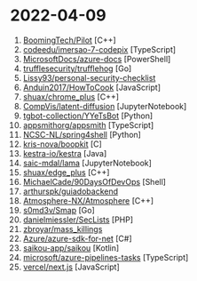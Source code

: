 # 2022-04-09

1. [BoomingTech/Pilot](https://github.com/BoomingTech/Pilot "Pilot – mini game engine for games104") [C++]
2. [codeedu/imersao-7-codepix](https://github.com/codeedu/imersao-7-codepix "") [TypeScript]
3. [MicrosoftDocs/azure-docs](https://github.com/MicrosoftDocs/azure-docs "Open source documentation of Microsoft Azure") [PowerShell]
4. [trufflesecurity/trufflehog](https://github.com/trufflesecurity/trufflehog "Find credentials all over the place") [Go]
5. [Lissy93/personal-security-checklist](https://github.com/Lissy93/personal-security-checklist "🔒 A curated checklist of 300+ tips for protecting digital security and privacy in 2022") 
6. [Anduin2017/HowToCook](https://github.com/Anduin2017/HowToCook "程序员在家做饭方法指南。Programmer's guide about how to cook at home (Chinese only).") [JavaScript]
7. [shuax/chrome_plus](https://github.com/shuax/chrome_plus "Chrome 增强软件") [C++]
8. [CompVis/latent-diffusion](https://github.com/CompVis/latent-diffusion "High-Resolution Image Synthesis with Latent Diffusion Models") [JupyterNotebook]
9. [tgbot-collection/YYeTsBot](https://github.com/tgbot-collection/YYeTsBot "🎬 人人影视bot，完全对接人人影视全部无删减资源") [Python]
10. [appsmithorg/appsmith](https://github.com/appsmithorg/appsmith "Low code project to build admin panels, internal tools, and dashboards. Integrates with 15+ databases and any API.") [TypeScript]
11. [NCSC-NL/spring4shell](https://github.com/NCSC-NL/spring4shell "Operational information regarding the Spring4Shell vulnerability in the Spring Core Framework") [Python]
12. [kris-nova/boopkit](https://github.com/kris-nova/boopkit "Linux eBPF backdoor over TCP. Spawn reverse shells, RCE, on prior privileged access. Less Honkin, More Tonkin.") [C]
13. [kestra-io/kestra](https://github.com/kestra-io/kestra "Kestra is an infinitely scalable orchestration and scheduling platform, creating, running, scheduling, and monitoring millions of complex pipelines.") [Java]
14. [saic-mdal/lama](https://github.com/saic-mdal/lama "🦙 LaMa Image Inpainting, Resolution-robust Large Mask Inpainting with Fourier Convolutions, WACV 2022") [JupyterNotebook]
15. [shuax/edge_plus](https://github.com/shuax/edge_plus "Chromium-based Edge 增强软件") [C++]
16. [MichaelCade/90DaysOfDevOps](https://github.com/MichaelCade/90DaysOfDevOps "This repository is my documenting repository for learning the world of DevOps. I started this journey on the 1st January 2022 and I plan to run to March 31st for a complete 90-day romp on spending an hour a day including weekends to get a foundational knowledge across a lot of different areas that make up DevOps.") [Shell]
17. [arthurspk/guiadobackend](https://github.com/arthurspk/guiadobackend "Guia do Desenvolvedor Back-end") 
18. [Atmosphere-NX/Atmosphere](https://github.com/Atmosphere-NX/Atmosphere "Atmosphère is a work-in-progress customized firmware for the Nintendo Switch.") [C++]
19. [s0md3v/Smap](https://github.com/s0md3v/Smap "a drop-in replacement for Nmap powered by shodan.io") [Go]
20. [danielmiessler/SecLists](https://github.com/danielmiessler/SecLists "SecLists is the security tester's companion. It's a collection of multiple types of lists used during security assessments, collected in one place. List types include usernames, passwords, URLs, sensitive data patterns, fuzzing payloads, web shells, and many more.") [PHP]
21. [zbroyar/mass_killings](https://github.com/zbroyar/mass_killings "") 
22. [Azure/azure-sdk-for-net](https://github.com/Azure/azure-sdk-for-net "This repository is for active development of the Azure SDK for .NET. For consumers of the SDK we recommend visiting our public developer docs at https://docs.microsoft.com/dotnet/azure/ or our versioned developer docs at https://azure.github.io/azure-sdk-for-net.") [C#]
23. [saikou-app/saikou](https://github.com/saikou-app/saikou "An Android Anilist only client, which lets you stream & download Anime & Manga.") [Kotlin]
24. [microsoft/azure-pipelines-tasks](https://github.com/microsoft/azure-pipelines-tasks "Tasks for Azure Pipelines") [TypeScript]
25. [vercel/next.js](https://github.com/vercel/next.js "The React Framework") [JavaScript]
